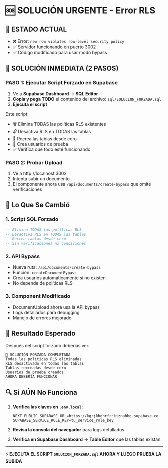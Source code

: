# 🆘 SOLUCIÓN URGENTE - Error RLS

## 🚨 ESTADO ACTUAL
- ❌ Error: `new row violates row-level security policy`
- ✅ Servidor funcionando en puerto 3002
- ✅ Código modificado para usar modo bypass

## 🚀 SOLUCIÓN INMEDIATA (2 PASOS)

### PASO 1: Ejecutar Script Forzado en Supabase
1. Ve a **Supabase Dashboard** → **SQL Editor**
2. **Copia y pega TODO** el contenido del archivo: `sql/SOLUCION_FORZADA.sql`
3. **Ejecuta el script**

Este script:
- 🗑️ Elimina TODAS las políticas RLS existentes
- 🔓 Desactiva RLS en TODAS las tablas
- 🔄 Recrea las tablas desde cero
- 👤 Crea usuarios de prueba
- ✅ Verifica que todo esté funcionando

### PASO 2: Probar Upload
1. Ve a http://localhost:3002
2. Intenta subir un documento
3. El componente ahora usa `/api/documents/create-bypass` que omite verificaciones

## 🔧 Lo Que Se Cambió

### 1. **Script SQL Forzado**
```sql
-- Elimina TODAS las políticas RLS
-- Desactiva RLS en TODAS las tablas
-- Recrea tablas desde cero
-- Sin verificaciones ni condiciones
```

### 2. **API Bypass**
- Nueva ruta: `/api/documents/create-bypass`
- Función: `createDocumentBypass`
- Crea usuarios automáticamente si no existen
- No depende de políticas RLS

### 3. **Component Modificado**
- DocumentUpload ahora usa la API bypass
- Logs detallados para debugging
- Manejo de errores mejorado

## 🎯 Resultado Esperado

Después del script forzado deberías ver:
```
🚀 SOLUCIÓN FORZADA COMPLETADA
Todas las políticas RLS eliminadas
RLS desactivado en todas las tablas
Tablas recreadas desde cero
Usuarios de prueba creados
AHORA DEBERÍA FUNCIONAR
```

## 🔍 Si AÚN No Funciona

1. **Verifica las claves en `.env.local`**:
   ```env
   NEXT_PUBLIC_SUPABASE_URL=https://kgrjkhqhrfrckjznahbg.supabase.co
   SUPABASE_SERVICE_ROLE_KEY=tu_service_role_key
   ```

2. **Revisa la consola del navegador** para logs detallados

3. **Verifica en Supabase Dashboard** → **Table Editor** que las tablas existan

---

**⚡ EJECUTA EL SCRIPT `SOLUCION_FORZADA.sql` AHORA Y LUEGO PRUEBA LA SUBIDA**